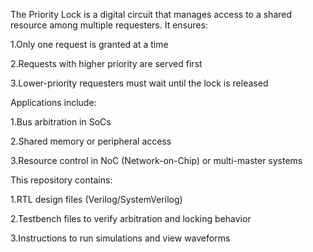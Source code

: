 The Priority Lock is a digital circuit that manages access to a shared resource among multiple requesters.
It ensures:

1.Only one request is granted at a time

2.Requests with higher priority are served first

3.Lower-priority requesters must wait until the lock is released

Applications include:

1.Bus arbitration in SoCs

2.Shared memory or peripheral access

3.Resource control in NoC (Network-on-Chip) or multi-master systems

This repository contains:

1.RTL design files (Verilog/SystemVerilog)

2.Testbench files to verify arbitration and locking behavior

3.Instructions to run simulations and view waveforms

